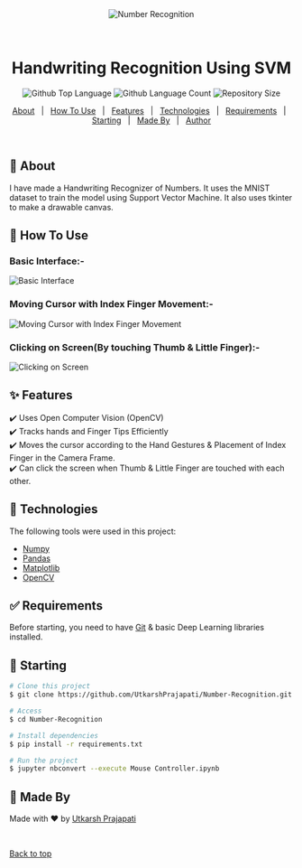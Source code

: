 <div align="center" id="top"> 
  <img src="./.github/app.gif" alt="Number Recognition" />

  &#xa0;


</div>

<h1 align="center">Handwriting Recognition Using SVM</h1>

<p align="center">
  <img alt="Github Top Language" src="https://img.shields.io/github/languages/top/UtkarshPrajapati/Number-Recognition?color=56BEB8">

  <img alt="Github Language Count" src="https://img.shields.io/github/languages/count/UtkarshPrajapati/Number-Recognition?color=56BEB8">

  <img alt="Repository Size" src="https://img.shields.io/github/repo-size/UtkarshPrajapati/Number-Recognition?color=56BEB8">

  <!-- <img alt="Github issues" src="https://img.shields.io/github/issues/UtkarshPrajapati/Number-Recognition?color=56BEB8" /> -->

  <!-- <img alt="Github forks" src="https://img.shields.io/github/forks/UtkarshPrajapati/Number-Recognition?color=56BEB8" /> -->

  <!-- <img alt="Github stars" src="https://img.shields.io/github/stars/UtkarshPrajapati/Number-Recognition?color=56BEB8" /> -->
</p>



<p align="center">
  <a href="#dart-about">About</a> &#xa0; | &#xa0; 
  <a href="#dart-How-To-Use">How To Use</a> &#xa0; | &#xa0; 
  <a href="#sparkles-features">Features</a> &#xa0; | &#xa0;
  <a href="#rocket-technologies">Technologies</a> &#xa0; | &#xa0;
  <a href="#white_check_mark-requirements">Requirements</a> &#xa0; | &#xa0;
  <a href="#checkered_flag-starting">Starting</a> &#xa0; | &#xa0;
  <a href="#memo-Made-By">Made By</a> &#xa0; | &#xa0;
  <a href="https://github.com/UtkarshPrajapati" target="_blank">Author</a>
</p>

<br>

## :dart: About ##

I have made a Handwriting Recognizer of Numbers. It uses the MNIST dataset to train the model using Support Vector Machine. It also uses tkinter to make a drawable canvas.

## :dart: How To Use ##

### Basic Interface:-
![Basic Interface](https://github.com/UtkarshPrajapati/Number-Recognition/blob/6b85122436aa3ecfd90b64133dc53c94bafa17a4/images/Basic%20Interface%20Introduction.png)

### Moving Cursor with Index Finger Movement:-
![Moving Cursor with Index Finger Movement](https://github.com/UtkarshPrajapati/Number-Recognition/blob/844c0a68673a55d05d086aa468ce7aa6e43eb129/media/Moving%20Cursor%20Demo.gif)

### Clicking on Screen(By touching Thumb & Little Finger):-
![Clicking on Screen](https://github.com/UtkarshPrajapati/Number-Recognition/blob/844c0a68673a55d05d086aa468ce7aa6e43eb129/media/Clicking%20on%20Screen.gif)


## :sparkles: Features ##

:heavy_check_mark: Uses Open Computer Vision (OpenCV)\
:heavy_check_mark: Tracks hands and Finger Tips Efficiently\
:heavy_check_mark: Moves the cursor according to the Hand Gestures & Placement of Index Finger  in the Camera Frame. \
:heavy_check_mark: Can click the screen when Thumb & Little Finger are touched with each other.

## :rocket: Technologies ##

The following tools were used in this project:

- [Numpy](https://numpy.org/)
- [Pandas](https://pandas.pydata.org/)
- [Matplotlib](https://matplotlib.org/)
- [OpenCV](https://opencv.org/)

## :white_check_mark: Requirements ##

Before starting, you need to have [Git](https://git-scm.com) & basic Deep Learning libraries installed.

## :checkered_flag: Starting ##

```bash
# Clone this project
$ git clone https://github.com/UtkarshPrajapati/Number-Recognition.git

# Access
$ cd Number-Recognition

# Install dependencies
$ pip install -r requirements.txt

# Run the project
$ jupyter nbconvert --execute Mouse Controller.ipynb

```

## :memo: Made By ##

Made with :heart: by <a href="https://github.com/UtkarshPrajapati" target="_blank">Utkarsh Prajapati</a>

&#xa0;

<a href="#top">Back to top</a>
